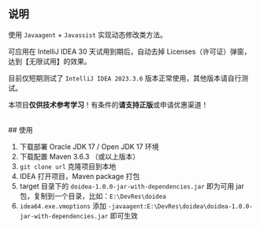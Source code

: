 ## 说明

使用 `Javaagent` + `Javassist` 实现动态修改类方法。

可应用在 IntelliJ IDEA 30 天试用到期后，自动去掉 Licenses（许可证）弹窗，达到【无限试用】的效果。

目前仅短期测试了 `IntelliJ IDEA 2023.3.6` 版本正常使用，其他版本请自行测试。

本项目**仅供技术参考学习**！有条件的**请支持正版**或申请优惠渠道！

<br/>
## 使用

1. 下载部署 Oracle JDK 17 / Open JDK 17 环境
2. 下载配置 Maven 3.6.3 （或以上版本）
3. `git clone url` 克隆项目到本地
4. IDEA 打开项目，Maven package 打包
5. target 目录下的 `doidea-1.0.0-jar-with-dependencies.jar` 即为可用 jar 包，复制到一个目录，比如：`E:\DevRes\doidea`
6. `idea64.exe.vmoptions` 添加 `-javaagent:E:\DevRes\doidea\doidea-1.0.0-jar-with-dependencies.jar` 即可生效

<br/>
